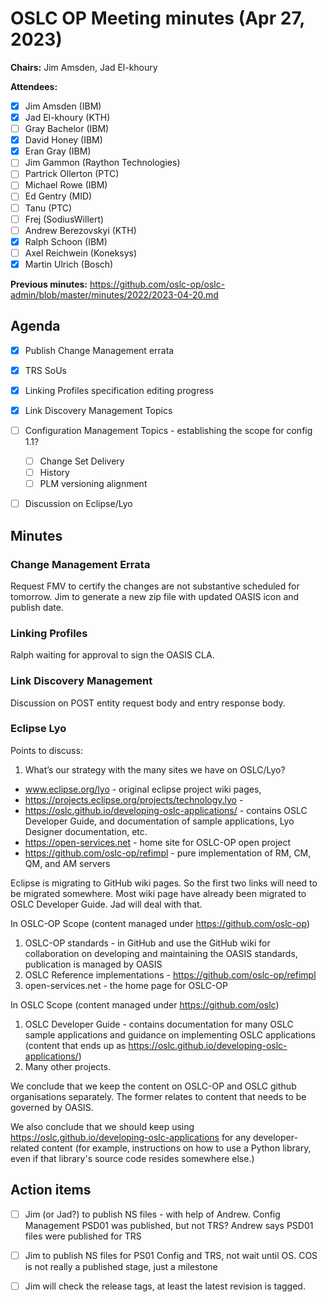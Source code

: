 # OSLC OP Meeting minutes (Apr 27, 2023)

**Chairs:** Jim Amsden, Jad El-khoury

**Attendees:** 

- [x] Jim Amsden (IBM)
- [x] Jad El-khoury (KTH)
- [ ] Gray Bachelor (IBM)
- [x] David Honey (IBM)
- [x] Eran Gray (IBM)
- [ ] Jim Gammon (Raython Technologies)
- [ ] Partrick Ollerton (PTC)
- [ ] Michael Rowe (IBM)
- [ ] Ed Gentry (MID)
- [ ] Tanu (PTC)
- [ ] Frej (SodiusWillert)
- [ ] Andrew Berezovskyi (KTH)
- [x] Ralph Schoon (IBM)
- [ ] Axel Reichwein (Koneksys)
- [x] Martin Ulrich (Bosch)

**Previous minutes:** https://github.com/oslc-op/oslc-admin/blob/master/minutes/2022/2023-04-20.md

## Agenda
- [x] Publish Change Management errata
- [x] TRS SoUs
- [x] Linking Profiles specification editing progress
- [x] Link Discovery Management Topics
- [ ] Configuration Management Topics - establishing the scope for config 1.1?
    - [ ] Change Set Delivery
    - [ ] History
    - [ ] PLM versioning alignment
- [ ] Discussion on Eclipse/Lyo


## Minutes

### Change Management Errata

Request FMV to certify the changes are not substantive scheduled for tomorrow.
Jim to generate a new zip file with updated OASIS icon and publish date.

### Linking Profiles

Ralph waiting for approval to sign the OASIS CLA.

### Link Discovery Management

Discussion on POST entity request body and entry response body.

### Eclipse Lyo

Points to discuss:

1. What’s our strategy with the many sites we have on OSLC/Lyo? 
 * www.eclipse.org/lyo - original eclipse project wiki pages, 
 * https://projects.eclipse.org/projects/technology.lyo - 
 * https://oslc.github.io/developing-oslc-applications/ - contains OSLC Developer Guide, and documentation of sample applications, Lyo Designer documentation, etc. 
 * https://open-services.net - home site for OSLC-OP open project
 * https://github.com/oslc-op/refimpl - pure implementation of RM, CM, QM, and AM servers
 
 Eclipse is migrating to GitHub wiki pages. So the first two links will need to be migrated somewhere. 
 Most wiki page have already been migrated to OSLC Developer Guide. Jad will deal with that.

 
 In OSLC-OP Scope (content managed under https://github.com/oslc-op)
 1. OSLC-OP standards - in GitHub and use the GitHub wiki for collaboration on developing and maintaining the OASIS standards, publication is managed by OASIS
 2. OSLC Reference implementations - https://github.com/oslc-op/refimpl
 3. open-services.net - the home page for OSLC-OP

In OSLC Scope (content managed under https://github.com/oslc)
 1. OSLC Developer Guide - contains documentation for many OSLC sample applications and guidance on implementing OSLC applications (content that ends up as https://oslc.github.io/developing-oslc-applications/)
 2. Many other projects.

We conclude that we keep the content on OSLC-OP and OSLC github organisations separately. The former relates to content that needs to be governed by OASIS.

We also conclude that we should keep using https://oslc.github.io/developing-oslc-applications for any developer-related content (for example, instructions on how to use a Python library, even if that library's source code resides somewhere else.)

## Action items



- [ ] Jim (or Jad?) to publish NS files - with help of Andrew. Config Management PSD01 was published, but not TRS? Andrew says PSD01 files were published for TRS 
- [ ] Jim to publish NS files for PS01 Config and TRS, not wait until OS. COS is not really a published stage, just a milestone 

- [ ] Jim will check the release tags, at least the latest revision is tagged.

